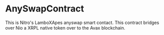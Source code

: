 # AnySwapContract
This is Nitro's LamboXApes anyswap smart contact. This contract bridges over Nio a XRPL native token over to the Avax blockchain. 
